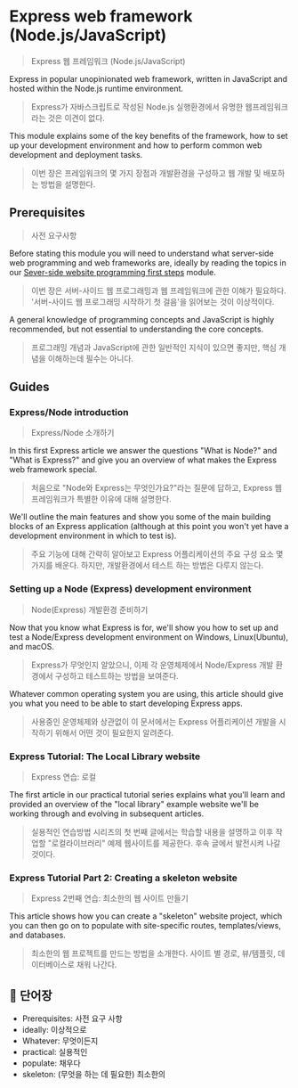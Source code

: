 # Express web framework (Node.js/JavaScript)

> Express 웹 프레임워크 (Node.js/JavaScript)

Express in popular unopinionated web framework, written in JavaScript and hosted within the Node.js runtime environment.

> Express가 자바스크립트로 작성된 Node.js 실행환경에서 유명한 웹프레임워크라는 것은 이견이 없다.

This module explains some of the key benefits of the framework, how to set up your development environment and how to
perform common web development and deployment tasks.

> 이번 장은 프레임워크의 몇 가지 장점과 개발환경을 구성하고 웹 개발 및 배포하는 방법을 설명한다.

## Prerequisites

> 사전 요구사항

Before stating this module you will need to understand what server-side web programming and web frameworks are, ideally
by reading the topics in our [Sever-side website programming first steps](../README.md) module.

> 이번 장은 서버-사이드 웹 프로그래밍과 웹 프레임워크에 관한 이해가 필요하다. '서버-사이드 웹 프로그래밍 시작하기 첫 걸음'을 읽어보는 것이 이상적이다.

A general knowledge of programming concepts and JavaScript is highly recommended, but not essential to understanding the
core concepts.

> 프로그래밍 개념과 JavaScript에 관한 일반적인 지식이 있으면 좋지만, 핵심 개념을 이해하는데 필수는 아니다.

## Guides

### Express/Node introduction

> Express/Node 소개하기

In this first Express article we answer the questions "What is Node?" and "What is Express?" and give you an overview of
what makes the Express web framework special.

> 처음으로 "Node와 Express는 무엇인가요?"라는 질문에 답하고, Express 웹 프레임워크가 특별한 이유에 대해 설명한다.

We'll outline the main features and show you some of the main building blocks of an Express application (although at
this point you won't yet have a development environment in which to test is).

> 주요 기능에 대해 간략히 알아보고 Express 어플리케이션의 주요 구성 요소 몇가지를 배운다.
> 하지만, 개발환경에서 테스트 하는 방법은 다루지 않는다.

### Setting up a Node (Express) development environment

> Node(Express) 개발환경 준비하기

Now that you know what Express is for, we'll show you how to set up and test a Node/Express development environment
on Windows, Linux(Ubuntu), and macOS.

> Express가 무엇인지 알았으니, 이제 각 운영체제에서 Node/Express 개발 환경에서 구성하고 테스트하는 방법을 보여준다.

Whatever common operating system you are using, this article should give you what you need to be able to start
developing Express apps.

> 사용중인 운영체제와 상관없이 이 문서에서는 Express 어플리케이션 개발을 시작하기 위해서 어떤 것이 필요한지 알려준다.

### Express Tutorial: The Local Library website

> Express 연습: 로컬

The first article in our practical tutorial series explains what you'll learn and provided an overview of the "local
library" example website we'll be working through and evolving in subsequent articles.

> 실용적인 연습방법 시리즈의 첫 번째 글에서는 학습할 내용을 설명하고 이후 작업할 "로컬라이브러리" 예제 웹사이트를 제공한다.
> 후속 글에서 발전시켜 나갈 것이다.

### Express Tutorial Part 2: Creating a skeleton website

> Express 2번째 연습: 최소한의 웹 사이트 만들기

This article shows how you can create a "skeleton" website project, which you can then go on to populate with
site-specific routes, templates/views, and databases.

> 최소한의 웹 프로젝트를 만드는 방법을 소개한다. 사이트 별 경로, 뷰/템플릿, 데이터베이스로 채워 나간다.

## 📝 단어장

* Prerequisites: 사전 요구 사항
* ideally: 이상적으로
* Whatever: 무엇이든지
* practical: 실용적인
* populate: 채우다
* skeleton: (무엇을 하는 데 필요한) 최소한의